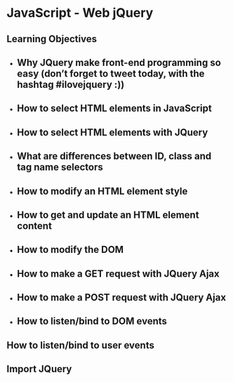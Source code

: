 # JavaScript - Web jQuery

## Learning Objectives

- ## Why JQuery make front-end programming so easy (don’t forget to tweet today, with the hashtag #ilovejquery :))
- ## How to select HTML elements in JavaScript
- ## How to select HTML elements with JQuery
- ## What are differences between ID, class and tag name selectors
- ## How to modify an HTML element style
- ## How to get and update an HTML element content
- ## How to modify the DOM
- ## How to make a GET request with JQuery Ajax
- ## How to make a POST request with JQuery Ajax
- ## How to listen/bind to DOM events

## How to listen/bind to user events

## Import JQuery
<head>
    <script src="https://code.jquery.com/jquery-3.2.1.min.js"></script>
</head>


